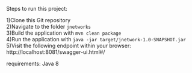 Steps to run this project:

1)Clone this Git repository  
2)Navigate to the folder `jnetworks`  
3)Build the application with `mvn clean package`     
4)Run the application with `java -jar target/jnetwork-1.0-SNAPSHOT.jar`  
5)Visit the following endpoint within your browser: http://localhost:8081/swagger-ui.html#/

requirements:
Java 8
